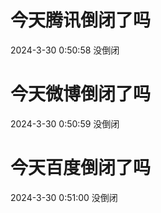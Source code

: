 # 今天腾讯倒闭了吗

2024-3-30 0:50:58 没倒闭

# 今天微博倒闭了吗

2024-3-30 0:50:59 没倒闭

# 今天百度倒闭了吗

2024-3-30 0:51:00 没倒闭

